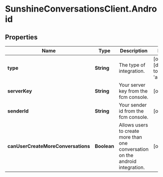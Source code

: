 # SunshineConversationsClient.Android

## Properties

Name | Type | Description | Notes
------------ | ------------- | ------------- | -------------
**type** | **String** | The type of integration. | [optional] [default to &#39;android&#39;]
**serverKey** | **String** | Your server key from the fcm console. | [optional] 
**senderId** | **String** | Your sender id from the fcm console. | [optional] 
**canUserCreateMoreConversations** | **Boolean** | Allows users to create more than one conversation on the android integration. | [optional] 


